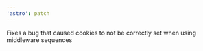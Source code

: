 ```yaml
---
'astro': patch
---
```


Fixes a bug that caused cookies to not be correctly set when using middleware sequences
